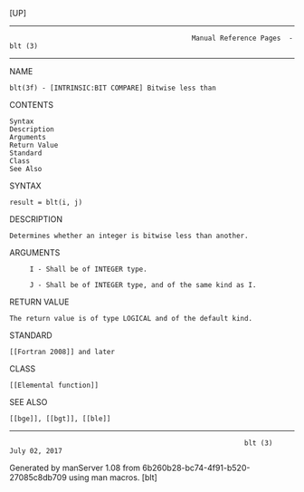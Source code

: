 [UP]

-----------------------------------------------------------------------------------------------------------------------------------
                                                 Manual Reference Pages  - blt (3)
-----------------------------------------------------------------------------------------------------------------------------------
                                                                 
NAME

    blt(3f) - [INTRINSIC:BIT COMPARE] Bitwise less than

CONTENTS

    Syntax
    Description
    Arguments
    Return Value
    Standard
    Class
    See Also

SYNTAX

    result = blt(i, j)

DESCRIPTION

    Determines whether an integer is bitwise less than another.

ARGUMENTS

         I - Shall be of INTEGER type.

         J - Shall be of INTEGER type, and of the same kind as I.

RETURN VALUE

    The return value is of type LOGICAL and of the default kind.

STANDARD

    [[Fortran 2008]] and later

CLASS

    [[Elemental function]]

SEE ALSO

    [[bge]], [[bgt]], [[ble]]

-----------------------------------------------------------------------------------------------------------------------------------

                                                              blt (3)                                                 July 02, 2017

Generated by manServer 1.08 from 6b260b28-bc74-4f91-b520-27085c8db709 using man macros.
                                                               [blt]
